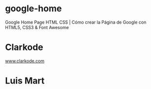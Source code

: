 # google-home
Google Home Page HTML CSS | Cómo crear la Página de Google con HTML5, CSS3 &amp; Font Awesome 

# Clarkode
www.clarkode.com

# Luis Mart
